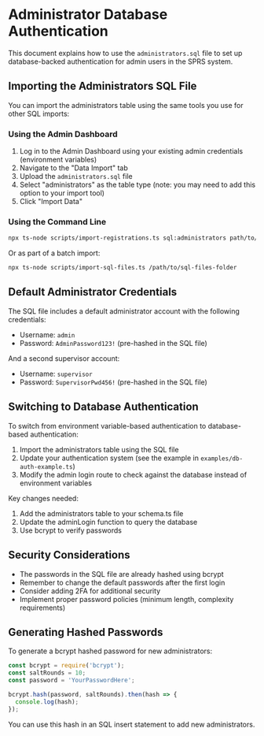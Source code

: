 # Administrator Database Authentication

This document explains how to use the `administrators.sql` file to set up database-backed authentication for admin users in the SPRS system.

## Importing the Administrators SQL File

You can import the administrators table using the same tools you use for other SQL imports:

### Using the Admin Dashboard

1. Log in to the Admin Dashboard using your existing admin credentials (environment variables)
2. Navigate to the "Data Import" tab
3. Upload the `administrators.sql` file
4. Select "administrators" as the table type (note: you may need to add this option to your import tool)
5. Click "Import Data"

### Using the Command Line

```bash
npx ts-node scripts/import-registrations.ts sql:administrators path/to/administrators.sql
```

Or as part of a batch import:

```bash
npx ts-node scripts/import-sql-files.ts /path/to/sql-files-folder
```

## Default Administrator Credentials

The SQL file includes a default administrator account with the following credentials:

- Username: `admin`
- Password: `AdminPassword123!` (pre-hashed in the SQL file)

And a second supervisor account:

- Username: `supervisor`
- Password: `SupervisorPwd456!` (pre-hashed in the SQL file)

## Switching to Database Authentication

To switch from environment variable-based authentication to database-based authentication:

1. Import the administrators table using the SQL file
2. Update your authentication system (see the example in `examples/db-auth-example.ts`)
3. Modify the admin login route to check against the database instead of environment variables

Key changes needed:

1. Add the administrators table to your schema.ts file
2. Update the adminLogin function to query the database
3. Use bcrypt to verify passwords

## Security Considerations

- The passwords in the SQL file are already hashed using bcrypt
- Remember to change the default passwords after the first login
- Consider adding 2FA for additional security
- Implement proper password policies (minimum length, complexity requirements)

## Generating Hashed Passwords

To generate a bcrypt hashed password for new administrators:

```javascript
const bcrypt = require('bcrypt');
const saltRounds = 10;
const password = 'YourPasswordHere';

bcrypt.hash(password, saltRounds).then(hash => {
  console.log(hash);
});
```

You can use this hash in an SQL insert statement to add new administrators.

